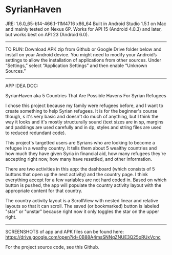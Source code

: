 # SyrianHaven

JRE: 1.6.0_65-b14-466.1-11M4716 x86_64
Built in Android Studio 1.5.1 on Mac and mainly tested on Nexus 6P. Works for API 15 (Android 4.0.3) and later, but works best on API 23 (Android 6.0).

-----------------------------------------------------------------------------------------------------------------------

TO RUN:
Download APK zip from Github or Google Drive folder below and install on your Android device. You might need to modify your Android’s settings to allow the installation of applications from other sources. Under “Settings,” select “Application Settings” and then enable “Unknown Sources.” 

-----------------------------------------------------------------------------------------------------------------------

APP IDEA DOC:

SyrianHaven aka 5 Countries That Are Possible Havens For Syrian Refugees

I chose this project because my family were refugees before, and I want to create something to help Syrian refugees. It is for the beginner's course though, s it's very basic and doesn't do much of anything, but I think the way it looks and it's mostly structurally sound (text sizes are in sp, margins and paddings are used carefully and in dp, styles and string files are used to reduced redundant code).

This project's targetted users are Syrians who are looking to become a refugee in a weathy country. 
It tells them about 5 wealthy countries and how much they have given Syria in financial aid, how many refugees they're accepting right now, how many have resettled, and other information. 

There are two activities in this app: the dashboard (which consists of 5 buttons that open up the next activity) and the country page. I think everything accept for a few variables are not hard coded in. Based on which button is pushed, the app will populate the country activity layout with the appropriate content for that country.

The country activity layout is a ScrollView with nested linear and relative layouts so that it can scroll. The saved (or bookmarked) button is labeled "star" or "unstar" because right now it only toggles the star on the upper right.

----------------------------------------------------------------------------------------------------------------------
SCREENSHOTS of app and APK files can be found here: https://drive.google.com/open?id=0B88A4msSNNqZNUE3Q25oRUxVcnc

For the project source code, see this Github.
